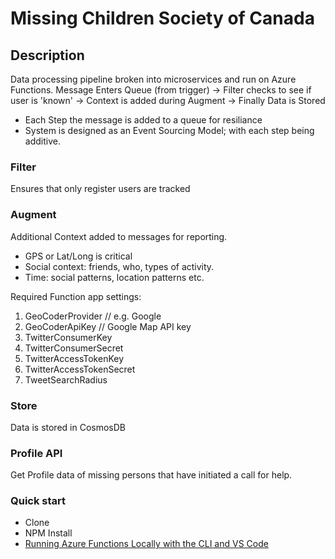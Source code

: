 # Missing Children Society of Canada

## Description
Data processing pipeline broken into microservices and run on Azure Functions.
Message Enters Queue (from trigger) -> Filter checks to see if user is 'known' -> Context is added during Augment -> Finally Data is Stored
- Each Step the message is added to a queue for resiliance
- System is designed as an Event Sourcing Model; with each step being additive.

### Filter
Ensures that only register users are tracked

### Augment
Additional Context added to messages for reporting.
- GPS or Lat/Long is critical
- Social context: friends, who, types of activity.
- Time: social patterns, location patterns etc.

Required Function app settings:
1. GeoCoderProvider // e.g. Google 
2. GeoCoderApiKey // Google Map API key
3. TwitterConsumerKey
4. TwitterConsumerSecret
5. TwitterAccessTokenKey
6. TwitterAccessTokenSecret
7. TweetSearchRadius

### Store
Data is stored in CosmosDB

### Profile API
Get Profile data of missing persons that have initiated a call for help.

### Quick start
- Clone
- NPM Install
- [Running Azure Functions Locally with the CLI and VS Code](https://blogs.msdn.microsoft.com/appserviceteam/2016/12/01/running-azure-functions-locally-with-the-cli/)